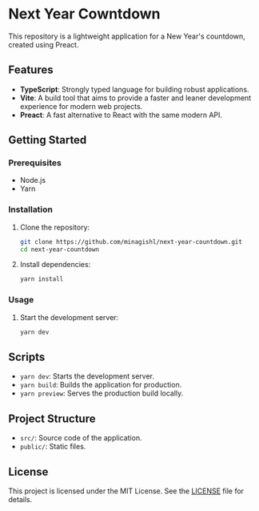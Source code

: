 # Next Year Cowntdown

This repository is a lightweight application for a New Year's countdown, created using Preact.

## Features

- **TypeScript**: Strongly typed language for building robust applications.
- **Vite**: A build tool that aims to provide a faster and leaner development experience for modern web projects.
- **Preact**: A fast alternative to React with the same modern API.

## Getting Started

### Prerequisites

- Node.js
- Yarn

### Installation

1. Clone the repository:

   ```sh
   git clone https://github.com/minagishl/next-year-countdown.git
   cd next-year-countdown
   ```

2. Install dependencies:
   ```sh
   yarn install
   ```

### Usage

1. Start the development server:

   ```sh
   yarn dev
   ```

## Scripts

- `yarn dev`: Starts the development server.
- `yarn build`: Builds the application for production.
- `yarn preview`: Serves the production build locally.

## Project Structure

- `src/`: Source code of the application.
- `public/`: Static files.

## License

This project is licensed under the MIT License. See the [LICENSE](./LICENSE) file for details.
